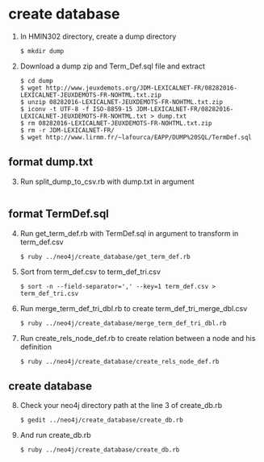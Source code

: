 # create database

1. In HMIN302 directory, create a dump directory
   ```shell
   $ mkdir dump
   ```

2. Download a dump zip and Term_Def.sql file and extract
   ```shell
   $ cd dump
   $ wget http://www.jeuxdemots.org/JDM-LEXICALNET-FR/08282016-LEXICALNET-JEUXDEMOTS-FR-NOHTML.txt.zip
   $ unzip 08282016-LEXICALNET-JEUXDEMOTS-FR-NOHTML.txt.zip
   $ iconv -t UTF-8 -f ISO-8859-15 JDM-LEXICALNET-FR/08282016-LEXICALNET-JEUXDEMOTS-FR-NOHTML.txt > dump.txt
   $ rm 08282016-LEXICALNET-JEUXDEMOTS-FR-NOHTML.txt.zip
   $ rm -r JDM-LEXICALNET-FR/
   $ wget http://www.lirmm.fr/~lafourca/EAPP/DUMP%20SQL/TermDef.sql
   ```

## format dump.txt

3. Run split_dump_to_csv.rb with dump.txt in argument
   ```shell $ ruby ../neo4j/create_database/split_dump_to_csv.rb dump.txt
   ```

## format TermDef.sql

4. Run get_term_def.rb with TermDef.sql in argument to transform in term_def.csv
   ```shell
   $ ruby ../neo4j/create_database/get_term_def.rb
   ```

5. Sort from term_def.csv to term_def_tri.csv
   ```shell
   $ sort -n --field-separator=',' --key=1 term_def.csv > term_def_tri.csv
   ```

6. Run merge_term_def_tri_dbl.rb to create term_def_tri_merge_dbl.csv
   ```shell
   $ ruby ../neo4j/create_database/merge_term_def_tri_dbl.rb
   ```

7. Run create_rels_node_def.rb to create relation between a node and his definition
   ```shell
   $ ruby ../neo4j/create_database/create_rels_node_def.rb
   ```

## create database

8. Check your neo4j directory path at the line 3 of create_db.rb
   ```shell
   $ gedit ../neo4j/create_database/create_db.rb
   ```

9. And run create_db.rb
   ```shell
   $ ruby ../neo4j/create_database/create_db.rb
   ```
